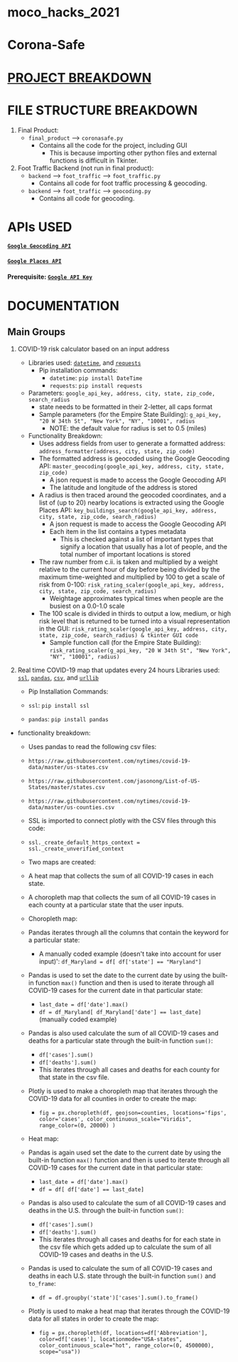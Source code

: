 # **moco_hacks_2021**
# **Corona-Safe**
#
# [**PROJECT BREAKDOWN**](https://docs.google.com/presentation/d/17h2YCBYd2IV8gmgW2EP3E4Fs_UIJhe6aSL9WO3uOtms/edit?usp=sharing)
#
# **FILE STRUCTURE BREAKDOWN**
1. Final Product:
    - `final_product` --> `coronasafe.py`
        - Contains all the code for the project, including GUI
            - This is because importing other python files and external functions is difficult in Tkinter.
2. Foot Traffic Backend (not run in final product):
    - `backend` --> `foot_traffic` --> `foot_traffic.py`
        - Contains all code for foot traffic processing & geocoding.
    - `backend` --> `foot_traffic` --> `geocoding.py`
        - Contains all code for geocoding.
#
# **APIs USED**
#### [`Google Geocoding API`](https://developers.google.com/maps/documentation/geocoding/overview)
#### [`Google Places API`](https://developers.google.com/maps/documentation/places/web-service/overview)
#### **Prerequisite**: [`Google API Key`](https://developers.google.com/maps/documentation/javascript/get-api-key)
#
# **DOCUMENTATION**
## **Main Groups**
1. COVID-19 risk calculator based on an input address
    - Libraries used: [`datetime`](https://docs.python.org/3/library/datetime.html), and [`requests`](https://pypi.org/project/requests/)
        - Pip installation commands:
            - `datetime`: `pip install DateTime`
            - `requests`: `pip install requests`
    - Parameters: `google_api_key, address, city, state, zip_code, search_radius`
        - state needs to be formatted in their 2-letter, all caps format
        - Sample parameters (for the Empire State Building): `g_api_key, "20 W 34th St", "New York", "NY", "10001", radius`
            - NOTE: the default value for radius is set to 0.5 (miles)
    - Functionality Breakdown:
        - Uses address fields from user to generate a formatted address: `address_formatter(address, city, state, zip_code)`
        - The formatted address is geocoded using the Google Geocoding API: `master_geocoding(google_api_key, address, city, state, zip_code)`
            - A json request is made to access the Google Geocoding API
            - The latitude and longitude of the address is stored
        - A radius is then traced around the geocoded coordinates, and a list of (up to 20) nearby locations is extracted using the Google Places API: `key_buildings_search(google_api_key, address, city, state, zip_code, search_radius)`
            - A json request is made to access the Google Geocoding API
            - Each item in the list contains a types metadata
                - This is checked against a list of important types that signify a location that usually has a lot of people, and the total number of important locations is stored
        - The raw number from c.ii. is taken and multiplied by a weight relative to the current hour of day before being divided by the maximum time-weighted and multiplied by 100 to get a scale of risk from 0-100: `risk_rating_scaler(google_api_key, address, city, state, zip_code, search_radius)`
            - Weightage approximates typical times when people are the busiest on a  0.0-1.0 scale
        - The 100 scale is divided in thirds to output a low, medium, or high risk level that is returned to be turned into a visual representation in the GUI: `risk_rating_scaler(google_api_key, address, city, state, zip_code, search_radius) & tkinter GUI code`
            - Sample function call (for the Empire State Building): `risk_rating_scaler(g_api_key, "20 W 34th St", "New York", "NY", "10001", radius)`
2. Real time COVID-19 map that updates every 24 hours
  Libraries used: [`ssl`](https://docs.python.org/3/library/ssl.html), [`pandas`](https://pandas.pydata.org/), [`csv`](https://docs.python.org/3/library/csv.html), and [`urllib`](https://docs.python.org/3/library/urllib.html#module-urllib)

    * Pip Installation Commands:

    * `ssl`: `pip install ssl`
    * `pandas`: `pip install pandas`
  * functionality breakdown:

    * Uses pandas to read the following csv files:

    * ``https://raw.githubusercontent.com/nytimes/covid-19-data/master/us-states.csv``
    * `https://raw.githubusercontent.com/jasonong/List-of-US-States/master/states.csv`
    * `https://raw.githubusercontent.com/nytimes/covid-19-data/master/us-counties.csv`
    * SSL is imported to connect plotly with the CSV files through this code:

    * ``ssl._create_default_https_context = ssl._create_unverified_context``
    * Two maps are created:

    * A heat map that collects the sum of all COVID-19 cases in each state.
    * A choropleth map that collects the sum of all COVID-19 cases in each county at a particular state that the user inputs.
    * Choropleth map:

    * Pandas iterates through all the columns that contain the keyword for a particular state:
      * A manually coded example (doesn't take into account for user input)': ``df_Maryland = df[ df['state'] == "Maryland"]``
    * Pandas is used to set the date to the current date by using the built-in  function `max()` function and then is used to iterate through all COVID-19 cases for the current date in that particular state:
      * `last_date = df['date'].max()`
      * `df = df_Maryland[ df_Maryland['date'] == last_date]` (manually coded example)
    * Pandas is also used calculate the sum of all COVID-19 cases and deaths for a particular state through the built-in function `sum()`:
      * `df['cases'].sum()`
      * `df['deaths'].sum()`
      * This iterates through all cases and deaths for each county for that state in the csv file.
    * Plotly is used to make a choropleth map that iterates through the COVID-19 data for all counties in order to create the map:
      * `fig = px.choropleth(df, geojson=counties, locations='fips', color='cases', color_continuous_scale="Viridis", range_color=(0, 20000) )`
    * Heat map:

    * Pandas is again used set the date to the current date by using the built-in  function `max()` function and then is used to iterate through all COVID-19 cases for the current date in that particular state:

      * `last_date = df['date'].max()`
      * `df = df[ df['date'] == last_date]`
    * Pandas is also used to calculate the sum of all COVID-19 cases and deaths in the U.S. through the built-in function `sum()`:

      * `df['cases'].sum()`
      * `df['deaths'].sum()`
      * This iterates through all cases and deaths for for each state in the csv file which gets added up to calculate the sum of all COVID-19 cases and deaths in the U.S.
    * Pandas is used to calculate the sum of all COVID-19 cases and deaths in each U.S. state through the built-in function `sum()` and `to_frame`:

      * `df = df.groupby('state')['cases'].sum().to_frame()`
    * Plotly is used to make a heat map that iterates through the COVID-19 data for all states in order to create the map:

      * `fig = px.choropleth(df, locations=df['Abbreviation'], color=df['cases'], locationmode="USA-states", color_continuous_scale="hot", range_color=(0, 4500000), scope="usa"))`
